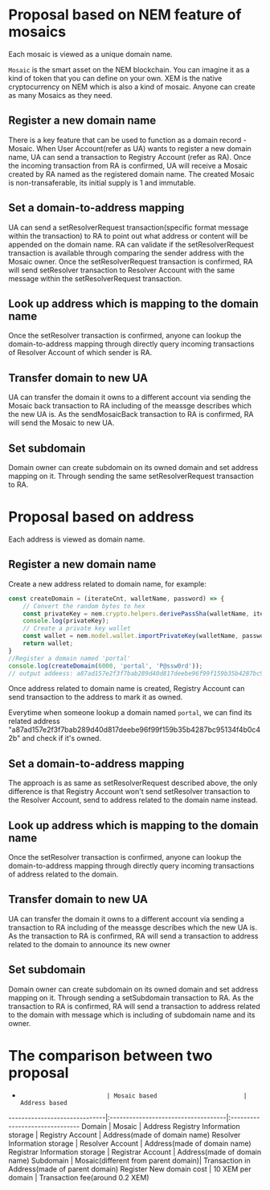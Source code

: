 # Proposal based on NEM feature of mosaics

Each mosaic is viewed as a unique domain name.

`Mosaic` is the smart asset on the NEM blockchain. You can imagine it as a kind of token that you can define on your own. XEM is the native cryptocurrency on NEM which is also a kind of mosaic. Anyone can create as many Mosaics as they need.

## Register a new domain name

There is a key feature that can be used to function as a domain record - Mosaic. When User Account(refer as UA) wants to register a new domain name, UA can send a transaction to Registry Account (refer as RA). Once the incoming transaction from RA is confirmed, UA will receive a Mosaic created by RA named as the registered domain name. The created Mosaic is non-transaferable, its initial supply is 1 and immutable.

## Set a domain-to-address mapping

UA can send a setResolverRequest transaction(specific format message within the transaction) to RA to point out what address or content will be appended on the domain name. RA can validate if the setResolverRequest transaction is available through comparing the sender address with the Mosaic owner.
Once the setResolverRequest transaction is confirmed, RA will send setResolver transaction to Resolver Account with the same message within the setResolverRequest transaction.

## Look up address which is mapping to the domain name

Once the setResolver transaction is confirmed, anyone can lookup the domain-to-address mapping through directly query incoming transactions of Resolver Account of which sender is RA.

## Transfer domain to new UA

UA can transfer the domain it owns to a different account via sending the Mosaic back transaction to RA including of the meassge describes which the new UA is. As the sendMosaicBack transaction to RA is confirmed, RA will send the Mosaic to new UA.

## Set subdomain

Domain owner can create subdomain on its owned domain and set address mapping on it. Through sending the same setResolverRequest transaction to RA.


# Proposal based on address

Each address is viewed as domain name.

## Register a new domain name

Create a new address related to domain name, for example:
```js
const createDomain = (iterateCnt, walletName, password) => {
	// Convert the random bytes to hex
	const privateKey = nem.crypto.helpers.derivePassSha(walletName, iterateCnt).priv;
	console.log(privateKey);
	// Create a private key wallet
	const wallet = nem.model.wallet.importPrivateKey(walletName, password, privateKey, nem.model.network.data.testnet.id);    
    return wallet;
}
//Register a domain named 'portal'
console.log(createDomain(6000, 'portal', 'P@ssw0rd'));
// output addeess: a87ad157e2f3f7bab289d40d817deebe96f99f159b35b4287bc95134f4b0c42b
```
Once address related to domain name is created, Registry Account can send transaction to the address to mark it as owned.

Everytime when someone lookup a domain named `portal`, we can find its related address "a87ad157e2f3f7bab289d40d817deebe96f99f159b35b4287bc95134f4b0c42b" and check if it's owned.

## Set a domain-to-address mapping

The approach is as same as setResolverRequest described above, the only difference is that Registry Account won't send setResolver transaction to the Resolver Account, send to address related to the domain name instead.

## Look up address which is mapping to the domain name

Once the setResolver transaction is confirmed, anyone can lookup the domain-to-address mapping through directly query incoming transactions of address related to the domain.

## Transfer domain to new UA

UA can transfer the domain it owns to a different account via sending a transaction to RA including of the meassge describes which the new UA is. As the transaction to RA is confirmed, RA will send a transaction to address related to the domain to announce its new owner

## Set subdomain

Domain owner can create subdomain on its owned domain and set address mapping on it. Through sending a setSubdomain transaction to RA. As the transaction to RA is confirmed, RA will send a transaction to address related to the domain with message which is including of subdomain name and its owner.

# The comparison between two proposal

-                             | Mosaic based                        | Address based
------------------------------|:------------------------------------|:-------------------------------
Domain                        | Mosaic                              | Address
Registry Information storage  | Registry Account                    | Address(made of domain name)
Resolver Information storage  | Resolver Account                    | Address(made of domain name)
Registrar Information storage | Registrar Account                   | Address(made of domain name)
Subdomain                     | Mosaic(different from parent domain)| Transaction in Address(made of parent domain)
Register New domain cost      | 10 XEM per domain                   | Transaction fee(around 0.2 XEM)